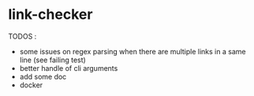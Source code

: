 # link-checker

 TODOS :
- some issues on regex parsing when there are multiple links in a same line (see failing test)
- better handle of cli arguments
- add some doc
- docker

